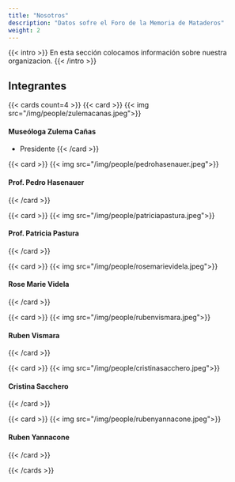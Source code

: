 ```yaml
---
title: "Nosotros"
description: "Datos sofre el Foro de la Memoria de Mataderos"
weight: 2
---
```


{{< intro >}}
En esta sección colocamos información sobre nuestra organizacion.
{{< /intro >}}

<!--more-->
## Integrantes

{{< cards count=4 >}}
{{< card >}}
{{< img src="/img/people/zulemacanas.jpeg">}}
#### Museóloga Zulema Cañas
- Presidente
{{< /card >}}

{{< card >}}
{{< img src="/img/people/pedrohasenauer.jpeg">}}
#### Prof. Pedro Hasenauer
{{< /card >}}

{{< card >}}
{{< img src="/img/people/patriciapastura.jpeg">}}
#### Prof. Patricia Pastura
{{< /card >}}

{{< card >}}
{{< img src="/img/people/rosemarievidela.jpeg">}}
#### Rose Marie Videla
{{< /card >}}

{{< card >}}
{{< img src="/img/people/rubenvismara.jpeg">}}
#### Ruben Vismara
{{< /card >}}

{{< card >}}
{{< img src="/img/people/cristinasacchero.jpeg">}}
#### Cristina Sacchero
{{< /card >}}

{{< card >}}
{{< img src="/img/people/rubenyannacone.jpeg">}}
#### Ruben Yannacone

{{< /card >}}

{{< /cards >}}